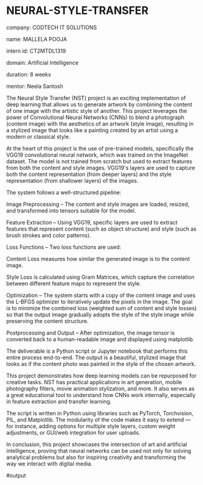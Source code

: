 # NEURAL-STYLE-TRANSFER

company: CODTECH IT SOLUTIONS

name: MALLELA POOJA

intern id: CT2MTDL1319

domain: Artificial Intelligence

duration: 8 weeks

mentor: Neela Santosh

The Neural Style Transfer (NST) project is an exciting implementation of deep learning that allows us to generate artwork by combining the content of one image with the artistic style of another. This project leverages the power of Convolutional Neural Networks (CNNs) to blend a photograph (content image) with the aesthetics of an artwork (style image), resulting in a stylized image that looks like a painting created by an artist using a modern or classical style.

At the heart of this project is the use of pre-trained models, specifically the VGG19 convolutional neural network, which was trained on the ImageNet dataset. The model is not trained from scratch but used to extract features from both the content and style images. VGG19's layers are used to capture both the content representation (from deeper layers) and the style representation (from shallower layers) of the images.

The system follows a well-structured pipeline:

Image Preprocessing – The content and style images are loaded, resized, and transformed into tensors suitable for the model.

Feature Extraction – Using VGG19, specific layers are used to extract features that represent content (such as object structure) and style (such as brush strokes and color patterns).

Loss Functions – Two loss functions are used:

Content Loss measures how similar the generated image is to the content image.

Style Loss is calculated using Gram Matrices, which capture the correlation between different feature maps to represent the style.

Optimization – The system starts with a copy of the content image and uses the L-BFGS optimizer to iteratively update the pixels in the image. The goal is to minimize the combined loss (weighted sum of content and style losses) so that the output image gradually adopts the style of the style image while preserving the content structure.

Postprocessing and Output – After optimization, the image tensor is converted back to a human-readable image and displayed using matplotlib.

The deliverable is a Python script or Jupyter notebook that performs this entire process end-to-end. The output is a beautiful, stylized image that looks as if the content photo was painted in the style of the chosen artwork.

This project demonstrates how deep learning models can be repurposed for creative tasks. NST has practical applications in art generation, mobile photography filters, movie animation stylization, and more. It also serves as a great educational tool to understand how CNNs work internally, especially in feature extraction and transfer learning.

The script is written in Python using libraries such as PyTorch, Torchvision, PIL, and Matplotlib. The modularity of the code makes it easy to extend — for instance, adding options for multiple style layers, custom weight adjustments, or GUI/web integration for user uploads.

In conclusion, this project showcases the intersection of art and artificial intelligence, proving that neural networks can be used not only for solving analytical problems but also for inspiring creativity and transforming the way we interact with digital media.

#output
